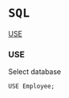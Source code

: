 # `SQL`

<a href=#use>USE</a>


<h3 name=use>USE</h3> 

Select database

```mysql
USE Employee;
```
